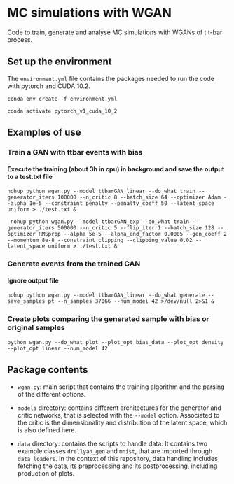 # MC simulations with WGAN 

Code to train, generate and analyse MC simulations with WGANs of t t-bar process.

## Set up the environment 

The `environment.yml` file contains the packages needed to run the code with pytorch and CUDA 10.2. 


```conda env create -f environment.yml```

```conda activate pytorch_v1_cuda_10_2```

## Examples of use

### Train a GAN with ttbar events with bias
#### Execute the training (about 3h in cpu) in background and save the output to a test.txt file

```nohup python wgan.py --model ttbarGAN_linear --do_what train --generator_iters 100000 --n_critic 8 --batch_size 64 --optimizer Adam --alpha 1e-5 --constraint penalty --penalty_coeff 50 --latent_space uniform > ./test.txt &```

``` nohup python wgan.py --model ttbarGAN_exp --do_what train --generator_iters 500000 --n_critic 5 --flip_iter 1 --batch_size 128 --optimizer RMSprop --alpha 5e-5 --alpha_end_factor 0.0005 --gen_coeff 2 --momentum 8e-8 --constraint clipping --clipping_value 0.02 --latent_space uniform > ./test.txt &```

### Generate events from the trained GAN
#### Ignore output file

```nohup python wgan.py --model ttbarGAN_linear --do_what generate --save_samples pt --n_samples 37066 --num_model 42 >/dev/null 2>&1 &```

### Create plots comparing the generated sample with bias or original samples

```python wgan.py --do_what plot --plot_opt bias_data --plot_opt density --plot_opt linear --num_model 42```


## Package contents

- `wgan.py`: main script that contains the training algorithm and the parsing of the different options.

- `models` directory: contains different architectures for the generator and critic networks, that is selected with the `--model` option. Associated to the critic is the dimensionality and distribution of the latent space, which is also defined here. 

- `data` directory: contains the scripts to handle data. It contains two example classes `drellyan_gen` and `mnist`, that are imported through `data_loaders`. In the context of this repository, data handling includes fetching the data, its preprocessing and its postprocessing, including production of plots. 


